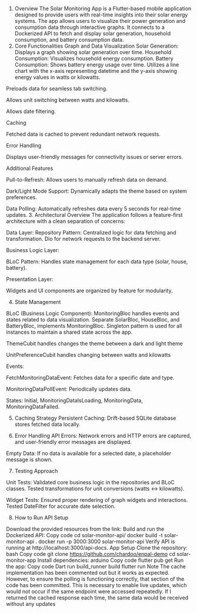 1. Overview
The Solar Monitoring App is a Flutter-based mobile application designed to provide users with real-time insights into their solar energy systems. The app allows users to visualize their power generation and consumption data through interactive graphs. It connects to a Dockerized API to fetch and display solar generation, household consumption, and battery consumption data.
2. Core Functionalities
Graph and Data Visualization
Solar Generation: Displays a graph showing solar generation over time.
Household Consumption: Visualizes household energy consumption.
Battery Consumption: Shows battery energy usage over time.
Utilizes a line chart with the x-axis representing datetime and the y-axis showing energy values in watts or kilowatts.

Preloads data for seamless tab switching.

Allows unit switching between watts and kilowatts.

Allows date filtering.

Caching

Fetched data is cached to prevent redundant network requests.


Error Handling

Displays user-friendly messages for connectivity issues or server errors.

Additional Features

Pull-to-Refresh: Allows users to manually refresh data on demand.

Dark/Light Mode Support: Dynamically adapts the theme based on system preferences.

Data Polling: Automatically refreshes data every 5 seconds for real-time updates.
3. Architectural Overview
The application follows a feature-first architecture with a clean separation of concerns:

Data Layer:
Repository Pattern: Centralized logic for data fetching and transformation.
Dio for network requests to the backend server.

Business Logic Layer:

BLoC Pattern: Handles state management for each data type (solar, house, battery).

Presentation Layer:

Widgets and UI components are organized by feature for modularity.

4. State Management

BLoC (Business Logic Component):
MonitoringBloc handles events and states related to data visualization.
Separate SolarBloc, HouseBloc, and BatteryBloc, implements MonitoringBloc.
Singleton pattern is used for all instances to maintain a shared state across the app.

ThemeCubit handles changes the theme between a dark and light theme

UnitPreferenceCubit handles changing between watts and kilowatts

Events:

FetchMonitoringDataEvent: Fetches data for a specific date and type.

MonitoringDataPollEvent: Periodically updates data.

States:
Initial, MonitoringDataIsLoading, MonitoringData, MonitoringDataFailed.

5. Caching Strategy
Persistent Caching: Drift-based SQLite database stores fetched data locally.

6. Error Handling
API Errors: Network errors and HTTP errors are captured, and user-friendly error messages are displayed.

Empty Data: If no data is available for a selected date, a placeholder message is shown.

7. Testing Approach

Unit Tests: Validated core business logic in the repositories and BLoC classes. Tested transformations for unit conversions (watts ↔ kilowatts).

Widget Tests: Ensured proper rendering of graph widgets and interactions. Tested DateFilter for accurate date selection.

8. How to Run
API Setup

Download the provided resources from the link:
Build and run the Dockerized API:
Copy code
cd solar-monitor-api/
docker build -t solar-monitor-api .
docker run -p 3000:3000 solar-monitor-api
Verify API is running at http://localhost:3000/api-docs.
App Setup
Clone the repository:
bash
Copy code
git clone https://github.com/chardoo/enpal-demo
cd solar-monitor-app
Install dependencies:
arduino
Copy code
flutter pub get
Run the app:
Copy code
Dart run build_runner build
flutter run
Note 
 The cache implementation has been commented out but it works as expected. However, to ensure the polling is functioning correctly, that section of the code has been committed. This is necessary to enable live updates, which would not occur if the same endpoint were accessed repeatedly. If I returned the cached response each time, the same data would be received without any updates 
